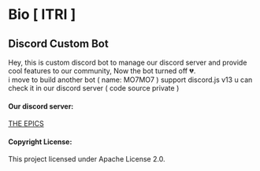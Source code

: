 # Bio [ ITRI ]
## Discord Custom Bot
Hey, this is custom discord bot to manage our discord server and provide cool features to our community, Now the bot turned off 💔.<br> i move to build another bot ( name: MO7MO7 ) support discord.js v13 u can check it in our discord server ( code source private )

#### Our discord server:
[THE EPICS](https://discord.gg/CyH8avz)

#### Copyright License:
This project licensed under Apache License 2.0.
